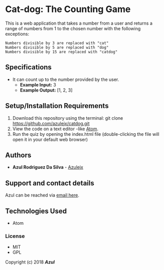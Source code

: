 # Cat-dog: The Counting Game

This is a web application that takes a number from a user and returns a range of numbers from 1 to the chosen number with the following exceptions:

    Numbers divisible by 3 are replaced with "cat"
    Numbers divisible by 5 are replaced with "dog"
    Numbers divisible by 15 are replaced with "catdog"

## Specifications

* It can count up to the number provided by the user.
  * **Example Input:** 3
  * **Example Output:** [1, 2, 3]

## Setup/Installation Requirements

1. Download this repository using the terminal: git clone https://github.com/azulejx/catdog.git
2. View the code on a text editor -like [Atom](https://atom.io/).
3. Run the quiz by opening the index.html file (double-clicking the file will open it in your default web browser)

## Authors

* **Azul Rodriguez Da Silva** - [Azulejx](https://github.com/azulejx)

## Support and contact details

Azul can be reached via [email here](mailto:azulejx@gmail.com).

## Technologies Used

* Atom

### License

* MIT
* GPL

Copyright (c) 2018 **_Azul_**

